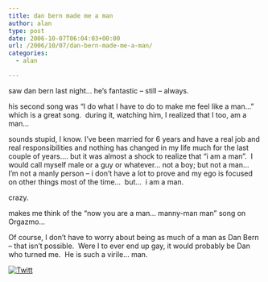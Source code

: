 ```yaml
---
title: dan bern made me a man
author: alan
type: post
date: 2006-10-07T06:04:03+00:00
url: /2006/10/07/dan-bern-made-me-a-man/
categories:
  - alan

---
```

saw dan bern last night&#8230; he&#8217;s fantastic &#8211; still &#8211; always.

his second song was &#8220;I do what I have to do to make me feel like a man&#8230;&#8221; which is a great song.&nbsp; during it, watching him, I realized that I too, am a man&#8230; 

sounds stupid, I know. I&#8217;ve been married for 6 years and have a real job and real responsibilities and nothing has changed in my life much for the last couple of years&#8230;. but it was almost a shock to realize that &#8220;i am a man&#8221;.&nbsp; I would call myself male or a guy or whatever&#8230; not a boy; but not a man&#8230;&nbsp; I&#8217;m not a manly person &#8211; i don&#8217;t have a lot to prove and my ego is focused on other things most of the time&#8230;&nbsp; but&#8230;&nbsp; i am a man.

crazy.

makes me think of the &#8220;now you are a man&#8230; manny-man man&#8221; song on Orgazmo&#8230;&nbsp; 

Of course, I don&#8217;t have to worry about being as much of a man as Dan Bern &#8211; that isn&#8217;t possible.&nbsp; Were I to ever end up gay, it would probably be Dan who turned me.&nbsp; He is such a virile&#8230; man.

<div class="twttr_button">
  <a href="http://twitter.com/share?url=https://zeroasterisk.com/2006/10/07/dan-bern-made-me-a-man/&text=dan+bern+made+me+a+man" target="_blank" title="Click here if you like this article."> <img src="http://zeroasterisk.com/wp-content/plugins/twitter-plugin/images/twitt.gif" alt="Twitt" /> </a>
</div>